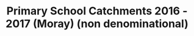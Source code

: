 ---
schema: default
title: Primary School Catchments 2016 - 2017 (Moray) (non denominational)
organization: Moray Council
notes: >-
    Primary School Catchments 01/01/2016 - 13/08/2017 (Moray) (non denominational)In  Moray, the education authority discharges its duty to secure adequate  and efficient education for the local authority area by operating a  “catchment area” system to enable parents/carers to comply with their  duty to provide efficient education for their child(ren).  The zones  (catchment areas) are shown as delineated areas on maps.  Information on  these catchment areas is available at the Moray Council website.Most  parents of children living within the catchment area will choose for  their children to attend the designated primary and secondary school for  their catchment area.If  a parent wishes their child to be enrolled at a school which is not the  designated catchment area school for their postal address, they must  make an out-of-zone ‘placing request’.  
resources:
  - name: Primary School Catchments 2016 - 2017 (Moray) (non denominational) FEATURE LAYER
  - url: >-
      
  - format: FEATURE LAYER
license: 
category:

  - education
  - Open Data
  - boundaries
maintainer: Moray Council
maintainer_email: someone@example.com
---